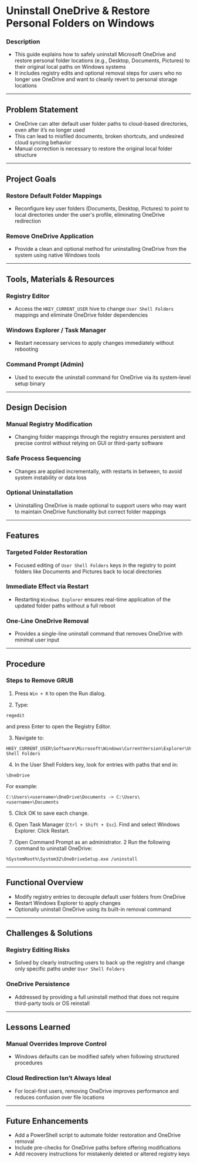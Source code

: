 # Uninstall OneDrive & Restore Personal Folders on Windows

### Description

- This guide explains how to safely uninstall Microsoft OneDrive and restore personal folder locations (e.g., Desktop, Documents, Pictures) to their original local paths on Windows systems
- It includes registry edits and optional removal steps for users who no longer use OneDrive and want to cleanly revert to personal storage locations

---

## Problem Statement

- OneDrive can alter default user folder paths to cloud-based directories, even after it’s no longer used
- This can lead to misfiled documents, broken shortcuts, and undesired cloud syncing behavior
- Manual correction is necessary to restore the original local folder structure

---

## Project Goals

### Restore Default Folder Mappings

- Reconfigure key user folders (Documents, Desktop, Pictures) to point to local directories under the user's profile, eliminating OneDrive redirection

### Remove OneDrive Application

- Provide a clean and optional method for uninstalling OneDrive from the system using native Windows tools

---

## Tools, Materials & Resources

### Registry Editor

- Access the `HKEY_CURRENT_USER` hive to change `User Shell Folders` mappings and eliminate OneDrive folder dependencies

### Windows Explorer / Task Manager

- Restart necessary services to apply changes immediately without rebooting

### Command Prompt (Admin)

- Used to execute the uninstall command for OneDrive via its system-level setup binary

---

## Design Decision

### Manual Registry Modification

- Changing folder mappings through the registry ensures persistent and precise control without relying on GUI or third-party software

### Safe Process Sequencing

- Changes are applied incrementally, with restarts in between, to avoid system instability or data loss

### Optional Uninstallation

- Uninstalling OneDrive is made optional to support users who may want to maintain OneDrive functionality but correct folder mappings

---

## Features

### Targeted Folder Restoration

- Focused editing of `User Shell Folders` keys in the registry to point folders like Documents and Pictures back to local directories

### Immediate Effect via Restart

- Restarting `Windows Explorer` ensures real-time application of the updated folder paths without a full reboot

### One-Line OneDrive Removal

- Provides a single-line uninstall command that removes OneDrive with minimal user input

---

## Procedure

### Steps to Remove GRUB

1. Press `Win + R` to open the Run dialog.

2. Type:
```plaintext
regedit
```
and press Enter to open the Registry Editor.

3. Navigate to:
```plaintext
HKEY_CURRENT_USER\Software\Microsoft\Windows\CurrentVersion\Explorer\User Shell Folders
```

4. In the User Shell Folders key, look for entries with paths that end in:
```plaintext
\OneDrive
```
For example:
```plaintext
C:\Users\<username>\OneDrive\Documents -> C:\Users\<username>\Documents
```

5. Click OK to save each change.

6. Open Task Manager (`Ctrl + Shift + Esc`). Find and select Windows Explorer. Click Restart.

7. Open Command Prompt as an administrator. 2️ Run the following command to uninstall OneDrive:
```plaintext
%SystemRoot%\System32\OneDriveSetup.exe /uninstall
```

---

## Functional Overview

- Modify registry entries to decouple default user folders from OneDrive
- Restart Windows Explorer to apply changes
- Optionally uninstall OneDrive using its built-in removal command

---

## Challenges & Solutions

### Registry Editing Risks

- Solved by clearly instructing users to back up the registry and change only specific paths under `User Shell Folders`

### OneDrive Persistence

- Addressed by providing a full uninstall method that does not require third-party tools or OS reinstall

---

## Lessons Learned

### Manual Overrides Improve Control

- Windows defaults can be modified safely when following structured procedures

### Cloud Redirection Isn’t Always Ideal

- For local-first users, removing OneDrive improves performance and reduces confusion over file locations

---

## Future Enhancements

- Add a PowerShell script to automate folder restoration and OneDrive removal
- Include pre-checks for OneDrive paths before offering modifications
- Add recovery instructions for mistakenly deleted or altered registry keys
